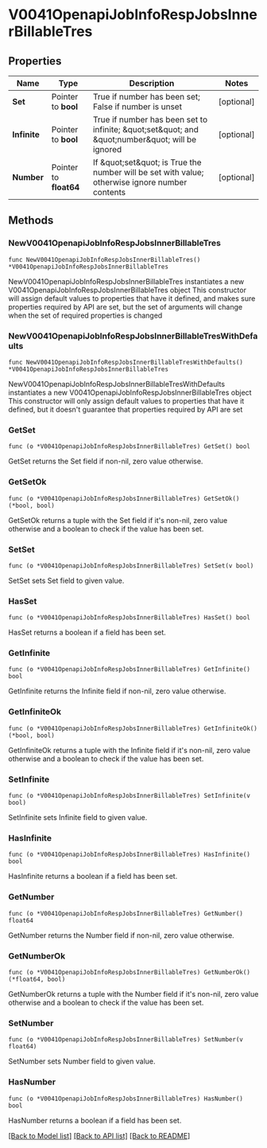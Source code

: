 # V0041OpenapiJobInfoRespJobsInnerBillableTres

## Properties

Name | Type | Description | Notes
------------ | ------------- | ------------- | -------------
**Set** | Pointer to **bool** | True if number has been set; False if number is unset | [optional] 
**Infinite** | Pointer to **bool** | True if number has been set to infinite; \&quot;set\&quot; and \&quot;number\&quot; will be ignored | [optional] 
**Number** | Pointer to **float64** | If \&quot;set\&quot; is True the number will be set with value; otherwise ignore number contents | [optional] 

## Methods

### NewV0041OpenapiJobInfoRespJobsInnerBillableTres

`func NewV0041OpenapiJobInfoRespJobsInnerBillableTres() *V0041OpenapiJobInfoRespJobsInnerBillableTres`

NewV0041OpenapiJobInfoRespJobsInnerBillableTres instantiates a new V0041OpenapiJobInfoRespJobsInnerBillableTres object
This constructor will assign default values to properties that have it defined,
and makes sure properties required by API are set, but the set of arguments
will change when the set of required properties is changed

### NewV0041OpenapiJobInfoRespJobsInnerBillableTresWithDefaults

`func NewV0041OpenapiJobInfoRespJobsInnerBillableTresWithDefaults() *V0041OpenapiJobInfoRespJobsInnerBillableTres`

NewV0041OpenapiJobInfoRespJobsInnerBillableTresWithDefaults instantiates a new V0041OpenapiJobInfoRespJobsInnerBillableTres object
This constructor will only assign default values to properties that have it defined,
but it doesn't guarantee that properties required by API are set

### GetSet

`func (o *V0041OpenapiJobInfoRespJobsInnerBillableTres) GetSet() bool`

GetSet returns the Set field if non-nil, zero value otherwise.

### GetSetOk

`func (o *V0041OpenapiJobInfoRespJobsInnerBillableTres) GetSetOk() (*bool, bool)`

GetSetOk returns a tuple with the Set field if it's non-nil, zero value otherwise
and a boolean to check if the value has been set.

### SetSet

`func (o *V0041OpenapiJobInfoRespJobsInnerBillableTres) SetSet(v bool)`

SetSet sets Set field to given value.

### HasSet

`func (o *V0041OpenapiJobInfoRespJobsInnerBillableTres) HasSet() bool`

HasSet returns a boolean if a field has been set.

### GetInfinite

`func (o *V0041OpenapiJobInfoRespJobsInnerBillableTres) GetInfinite() bool`

GetInfinite returns the Infinite field if non-nil, zero value otherwise.

### GetInfiniteOk

`func (o *V0041OpenapiJobInfoRespJobsInnerBillableTres) GetInfiniteOk() (*bool, bool)`

GetInfiniteOk returns a tuple with the Infinite field if it's non-nil, zero value otherwise
and a boolean to check if the value has been set.

### SetInfinite

`func (o *V0041OpenapiJobInfoRespJobsInnerBillableTres) SetInfinite(v bool)`

SetInfinite sets Infinite field to given value.

### HasInfinite

`func (o *V0041OpenapiJobInfoRespJobsInnerBillableTres) HasInfinite() bool`

HasInfinite returns a boolean if a field has been set.

### GetNumber

`func (o *V0041OpenapiJobInfoRespJobsInnerBillableTres) GetNumber() float64`

GetNumber returns the Number field if non-nil, zero value otherwise.

### GetNumberOk

`func (o *V0041OpenapiJobInfoRespJobsInnerBillableTres) GetNumberOk() (*float64, bool)`

GetNumberOk returns a tuple with the Number field if it's non-nil, zero value otherwise
and a boolean to check if the value has been set.

### SetNumber

`func (o *V0041OpenapiJobInfoRespJobsInnerBillableTres) SetNumber(v float64)`

SetNumber sets Number field to given value.

### HasNumber

`func (o *V0041OpenapiJobInfoRespJobsInnerBillableTres) HasNumber() bool`

HasNumber returns a boolean if a field has been set.


[[Back to Model list]](../README.md#documentation-for-models) [[Back to API list]](../README.md#documentation-for-api-endpoints) [[Back to README]](../README.md)


